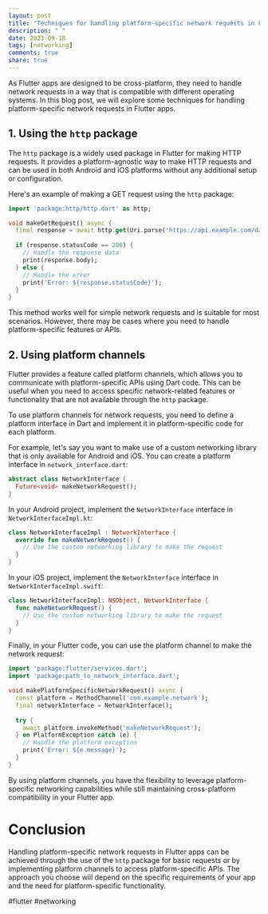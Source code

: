 ```yaml
---
layout: post
title: "Techniques for handling platform-specific network requests in Flutter apps."
description: " "
date: 2023-09-18
tags: [networking]
comments: true
share: true
---
```


As Flutter apps are designed to be cross-platform, they need to handle network requests in a way that is compatible with different operating systems. In this blog post, we will explore some techniques for handling platform-specific network requests in Flutter apps.

## 1. Using the `http` package

The `http` package is a widely used package in Flutter for making HTTP requests. It provides a platform-agnostic way to make HTTP requests and can be used in both Android and iOS platforms without any additional setup or configuration.

Here's an example of making a GET request using the `http` package:

```dart
import 'package:http/http.dart' as http;

void makeGetRequest() async {
  final response = await http.get(Uri.parse('https://api.example.com/data'));
  
  if (response.statusCode == 200) {
    // Handle the response data
    print(response.body);
  } else {
    // Handle the error
    print('Error: ${response.statusCode}');
  }
}
```

This method works well for simple network requests and is suitable for most scenarios. However, there may be cases where you need to handle platform-specific features or APIs.

## 2. Using platform channels

Flutter provides a feature called platform channels, which allows you to communicate with platform-specific APIs using Dart code. This can be useful when you need to access specific network-related features or functionality that are not available through the `http` package.

To use platform channels for network requests, you need to define a platform interface in Dart and implement it in platform-specific code for each platform.

For example, let's say you want to make use of a custom networking library that is only available for Android and iOS. You can create a platform interface in `network_interface.dart`:

```dart
abstract class NetworkInterface {
  Future<void> makeNetworkRequest();
}
```

In your Android project, implement the `NetworkInterface` interface in `NetworkInterfaceImpl.kt`:

```kotlin
class NetworkInterfaceImpl : NetworkInterface {
  override fun makeNetworkRequest() {
    // Use the custom networking library to make the request
  }
}
```

In your iOS project, implement the `NetworkInterface` interface in `NetworkInterfaceImpl.swift`:

```swift
class NetworkInterfaceImpl: NSObject, NetworkInterface {
  func makeNetworkRequest() {
    // Use the custom networking library to make the request
  }
}
```

Finally, in your Flutter code, you can use the platform channel to make the network request:

```dart
import 'package:flutter/services.dart';
import 'package:path_to_network_interface.dart';

void makePlatformSpecificNetworkRequest() async {
  const platform = MethodChannel('com.example.network');
  final networkInterface = NetworkInterface();
  
  try {
    await platform.invokeMethod('makeNetworkRequest');
  } on PlatformException catch (e) {
    // Handle the platform exception
    print('Error: ${e.message}');
  }
}
```

By using platform channels, you have the flexibility to leverage platform-specific networking capabilities while still maintaining cross-platform compatibility in your Flutter app.

# Conclusion

Handling platform-specific network requests in Flutter apps can be achieved through the use of the `http` package for basic requests or by implementing platform channels to access platform-specific APIs. The approach you choose will depend on the specific requirements of your app and the need for platform-specific functionality.

#flutter #networking